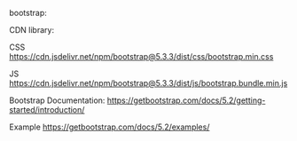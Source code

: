 bootstrap:

CDN library: 

CSS	https://cdn.jsdelivr.net/npm/bootstrap@5.3.3/dist/css/bootstrap.min.css

JS	https://cdn.jsdelivr.net/npm/bootstrap@5.3.3/dist/js/bootstrap.bundle.min.js

Bootstrap Documentation:
https://getbootstrap.com/docs/5.2/getting-started/introduction/

Example
https://getbootstrap.com/docs/5.2/examples/
